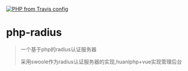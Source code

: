 [![PHP from Travis config](https://img.shields.io/badge/PHP-%3E=7.1-blue.svg)](https://github.com/CodFrm/php-radius)



# php-radius
> 一个基于php的radius认证服务器
> 
> 采用swoole作为radius认证服务器的实现,huanlphp+vue实现管理后台

